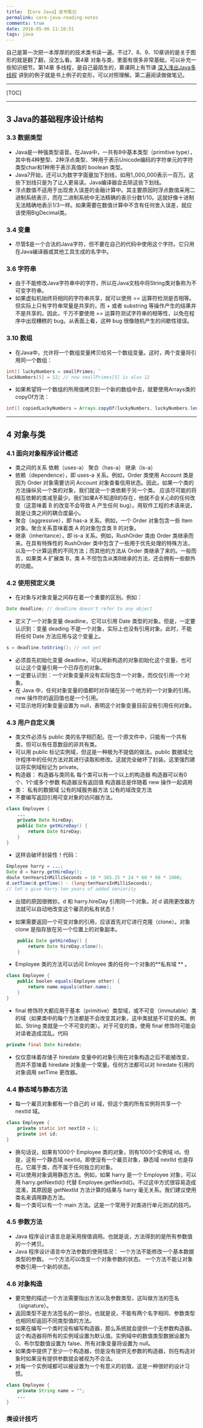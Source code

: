 ```yaml
---
title: 【Core Java】读书笔记
permalink: core-java-reading-notes
comments: true
date: 2016-05-06 11:10:51
tags: java
---
```

自己是第一次把一本厚厚的的技术类书读一遍。不过7、8、9、10章讲的是关于图形的就是翻了翻，没怎么看。第4章 对象与类，里面有很多非常基础，可以补充一些知识细节。第14章 多线程，是自己最陌生的，慕课网上有节课 [深入浅出Java多线程](http://www.imooc.com/view/202) 讲到的例子就是书上例子的变形，可以对照理解。第二遍阅读做做笔记。

----

[TOC]

----
## 3 Java的基础程序设计结构
### 3.3 数据类型
- Java是一种强类型语音。在Java中，一共有8中基本类型（primitive type），其中有4种整型、2种浮点类型、1种用于表示Unicode编码的字符单元的字符类型char和1种用于表示真值的 boolean 类型。
- Java7开始，还可以为数字字面量加下划线，如用1_000_000表示一百万。这些下划线只是为了让人更易读。Java编译器会去除这些下划线。
- 浮点数值不适用于出现舍入误差的金融计算中。其主要原因时浮点数值采用二进制系统表示，而在二进制系统中无法精确的表示分数1/10。这就好像十进制无法精确地表示1/3一样。如果需要在数值计算中不含有任何舍入误差，就应该使用BigDecimal类。

### 3.4 变量
- 尽管$是一个合法的Java字符，但不要在自己的代码中使用这个字符。它只用在Java编译器或其他工具生成的名字中。


### 3.6 字符串
- 由于不能修改Java字符串中的字符，所以在Java文档中将String类对象称为不可变字符串。
- 如果虚拟机始终将相同的字符串共享，就可以使用 == 运算符检测是否相等。但实际上只有字符串常量是共享的，而 + 或者 substring 等操作产生的结果并不是共享的。因此，千万不要使用 == 运算符测试字符串的相等性，以免在程序中出现糟糕的 bug。从表面上看，这种 bug 很像随机产生的间歇性错误。

### 3.10 数组
- 在Java中，允许将一个数组变量拷贝给另一个数组变量。这时，两个变量将引用同一个数组：
``` java
int[] luckyNumbers = smallPrimes; `
luckNumbers[5] = 12; // now smallPrimes[5] is also 12
```
- 如果希望将一个数组的所用值拷贝到一个新的数组中去，就要使用Arrays类的copyOf方法：
``` java
int[] copiedLuckyNumbers = Arrays.copyOf(luckyNumbers, luckyNumbers.length)
```

----
## 4 对象与类
### 4.1 面向对象程序设计概述
- 类之间的关系
依赖（uses-a）
聚合（has-a）
继承（is-a）
- 依赖（dependence），即 uses-a 关系。例如，Order 类使用 Account 类是因为 Order 对象需要访问 Account 对象查看信用状态。因此，如果一个类的方法操纵另一个类的对象，我们就说一个类依赖于另一个类。
应该尽可能的将相互依赖的类减至最少。我们如果A不知道B的存在，他就不会关心B的任何改变（这意味着 B 的改变不会导致 A 产生任何 bug）。用软件工程的术语来说，就是让类之间的耦合度最小。
- 聚合（aggressive），即 has-a 关系。例如，一个 Order 对象包含一些 Item 对象。聚合关系意味着类 A 的对象包含类 B 的对象。
- 继承（inheritance），即 is-a 关系。例如，RushOrder 类由 Order 类继承而来。在具有特殊性的 RushOrder 类中包含了一些用于优先处理的特殊方法，以及一个计算运费的不同方法；而其他的方法从 Order 类继承了来的。一般而言，如果类 A 扩展类 B，类 A 不但包含从类B继承的方法，还会拥有一些额外的功能。

### 4.2 使用预定义类
- 在对象与对象变量之间存在着一个重要的区别。例如：
``` java
Date deadline; // deadline doesn't refer to any object
```

- 定义了一个对象变量 deadline，它可以引用 Date 类型的对象。但是，一定要认识到：变量 deading 不是一个对象，实际上也没有引用对象。此时，不能将任何 Date 方法应用与这个变量上。

``` java
s = deadline.toString(); // not yet
```
- 必须首先初始化变量 deadline，可以用新构造的对象初始化这个变量，也可以让这个变量引用一个已存在的对象。
- 一定要认识到：一个对象变量并没有实际包含一个对象，而仅仅引用一个对象。
- 在 Java 中，任何对象变量的值都时对存储在另一个地方的一个对象的引用。new 操作符的返回值也是一个引用。
- 可显示地将对象变量设置为 null，表明这个对象变量目前没有引用任何对象。

### 4.3 用户自定义类
- 类文件必须与 public 类的名字相匹配。在一个原文件中，只能有一个共有类，但可以有任意数目的非共有类。
- 可以用 public 标记实例域，但这是一种极为不提倡的做法。public 数据域允许程序中的任何方法对其进行读取和修改。这就完全破坏了封装。这里强烈建议将实例域标记为 private。
- 构造器：
构造器与类同名
每个类可以有一个以上的构造器
构造器可以有0个、1个或多个参数
构造器没有返回值
构造器总是伴随着 new 操作一起调用
- 类：
私有的数据域
公有的域服务器方法
公有的域改变方法
- 不要编写返回引用可变对象的访问器方法。
``` java
class Employee {
    ...
    private Date hireDay;
    public Date getHireDay() {
        return Date hireDay;
    }
}
```
- 这样会破坏封装性！代码：
``` java 
Employee harry = ...;
Date d = harry.getHireDay();
doule tenYearsInMilliSeconds = 10 * 365.25 * 24 * 60 * 60 * 1000;
d.setTime(d.getTime() - (long)tenYearsInMilliSeconds);
// let's give Harry ten years of added seniority
```
- 出错的原因很微妙。d 和 harry.hireDay 引用同一个对象。对 d 调用更改器方法就可以自动地改变这个雇员的私有状态！

- 如果需要返回一个可变对象的引用，应该首先对它进行克隆（clone）。对象 clone 是指存放在另一个位置上的对象副本。
``` java
    public Date getHireDay() {
        return Date hireDay.clone();
    }
```
- Employee 类的方法可以访问 Emloyee 类的任何一个对象的**私有域 ** 。
``` java
class Employee {
    public boolen equals(Employee other) {
        return name.equals(other.name);
    }
}
```
- final 修饰符大都应用于基本（primitive）类型域，或不可变（immutable）类的域（如果类中的每个方法都是不会改变其对象，这中类就是不可变的类。例如，String 类就是一个不可变的类）。对于可变的类，使用 final 修饰符可能会对读者造成混乱。代码
``` java
private final Date hiredate;
```
- 仅仅意味着存储子 hiredate 变量中的对象引用在对象构造之后不能被改变，而并不意味着 hiredate 对象是一个常量。任何方法都可以对 hiredate 引用的对象调用 setTime 更改器。

### 4.4 静态域与静态方法
- 每一个雇员对象都有一个自己的 id 域，但这个类的所有实例将共享一个 nextId 域。
``` java
class Employee {
    private static int nextId = 1;
    private int id;
}
```
- 换句话说，如果有1000个 Employee 类的对象，则有1000个实例域 id。但是，这有一个静态域 nextId。即使没有一个雇员对象，静态域 nextId 也是存在。它属于类，而不属于任何独立的对象。
- 可以使用对象调用静态方法。例如，如果 harry 是一个 Employee 对象，可以用 harry.getNextId() 代替 Employee.getNextId()。不过这中方式很容易造成混淆，其原因是 getNextId 方法计算的结果与 harry 毫无关系。我们建议使用类名来调用静态方法。
- 每一个类可以有一个 main 方法。这是一个常用于对类进行单元测试的技巧。

### 4.5 参数方法
- Java 程序设计语言总是采用按值调用。也就是说，方法得到的是所有参数值的一个拷贝。
- Java 程序设计语言中方法参数的使用情况：
一个方法不能修改一个基本数据类型的参数。
一个方法可以改变一个对象参数的状态。
一个方法不能让对象参数引用一个新的状态。

### 4.6 对象构造
- 要完整的描述一个方法需要指出方法以及参数类型，这叫做方法的签名（signature）。
- 返回类型不是方法签名的一部分。也就是说，不能有两个名字相同、参数类型也相同却返回不同类型值的方法。
- 如果在编写一个类时没有编写构造器，那么系统就会提供一个无参数构造器。这个构造器将所有的实例域设置为默认值。实例域中的数值类型数据设置为0、布尔型数值设置为 false、所有对象变量将设置为 null。
- 如果类中提供了至少一个构造器，但是没有提供无参数的构造器，则在构造对象时如果没有提供参数就会被视为不合法。
- 对每一个实例域都可以被设置为一个有意义的初值，这是一种很好的设计习惯。
``` java
class Employee {
    private String name = "";
    ...
}
```

### 类设计技巧

